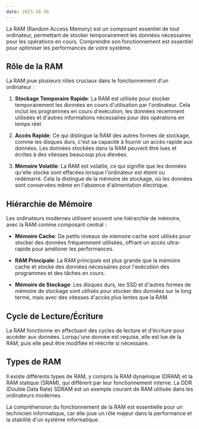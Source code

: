 ```yaml
---
date: 2023-10-30
---
```


La RAM (Random Access Memory) est un composant essentiel de tout ordinateur, permettant de stocker temporairement les données nécessaires pour les opérations en cours. Comprendre son fonctionnement est essentiel pour optimiser les performances de votre système.

## Rôle de la RAM

La RAM joue plusieurs rôles cruciaux dans le fonctionnement d'un ordinateur :

1. **Stockage Temporaire Rapide**: La RAM est utilisée pour stocker temporairement les données en cours d'utilisation par l'ordinateur. Cela inclut les programmes en cours d'exécution, les données récemment utilisées et d'autres informations nécessaires pour des opérations en temps réel.

2. **Accès Rapide**: Ce qui distingue la RAM des autres formes de stockage, comme les disques durs, c'est sa capacité à fournir un accès rapide aux données. Les données stockées dans la RAM peuvent être lues et écrites à des vitesses beaucoup plus élevées.

3. **Mémoire Volatile**: La RAM est volatile, ce qui signifie que les données qu'elle stocke sont effacées lorsque l'ordinateur est éteint ou redémarré. Cela la distingue de la mémoire de stockage, où les données sont conservées même en l'absence d'alimentation électrique.

## Hiérarchie de Mémoire

Les ordinateurs modernes utilisent souvent une hiérarchie de mémoire, avec la RAM comme composant central :

- **Mémoire Cache**: De petits niveaux de mémoire cache sont utilisés pour stocker des données fréquemment utilisées, offrant un accès ultra-rapide pour améliorer les performances.

- **RAM Principale**: La RAM principale est plus grande que la mémoire cache et stocke des données nécessaires pour l'exécution des programmes et des tâches en cours.

- **Mémoire de Stockage**: Les disques durs, les SSD et d'autres formes de mémoire de stockage sont utilisés pour stocker des données sur le long terme, mais avec des vitesses d'accès plus lentes que la RAM.

## Cycle de Lecture/Écriture

La RAM fonctionne en effectuant des cycles de lecture et d'écriture pour accéder aux données. Lorsqu'une donnée est requise, elle est lue de la RAM, puis elle peut être modifiée et réécrite si nécessaire.

## Types de RAM

Il existe différents types de RAM, y compris la RAM dynamique (DRAM) et la RAM statique (SRAM), qui diffèrent par leur fonctionnement interne. La DDR (Double Data Rate) SDRAM est un exemple courant de RAM utilisée dans les ordinateurs modernes.

La compréhension du fonctionnement de la RAM est essentielle pour un technicien informatique, car elle joue un rôle majeur dans la performance et la stabilité d'un système informatique.

